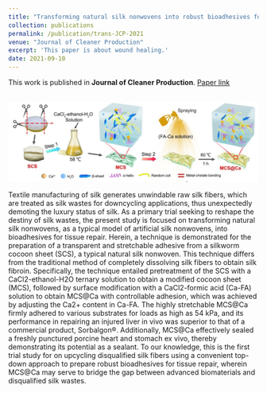 ```yaml
---
title: "Transforming natural silk nonwovens into robust bioadhesives for in vivo tissue amendment. Journal of Cleaner Production 2021, 314, 127996."
collection: publications
permalink: /publication/trans-JCP-2021
venue: "Journal of Cleaner Production"
excerpt: 'This paper is about wound healing.'
date: 2021-09-10
---
```


This work is published in **Journal of Cleaner Production**. [Paper link](https://doi.org/10.1016/j.jclepro.2021.127996)

<br/><img src='/images/fig1-trans-JCP-2021.jpg'>

Textile manufacturing of silk generates unwindable raw silk fibers, which are treated as silk wastes for downcycling applications, thus unexpectedly demoting the luxury status of silk. As a primary trial seeking to reshape the destiny of silk wastes, the present study is focused on transforming natural silk nonwovens, as a typical model of artificial silk nonwovens, into bioadhesives for tissue repair. Herein, a technique is demonstrated for the preparation of a transparent and stretchable adhesive from a silkworm cocoon sheet (SCS), a typical natural silk nonwoven. This technique differs from the traditional method of completely dissolving silk fibers to obtain silk fibroin. Specifically, the technique entailed pretreatment of the SCS with a CaCl2-ethanol-H2O ternary solution to obtain a modified cocoon sheet (MCS), followed by surface modification with a CaCl2-formic acid (Ca-FA) solution to obtain MCS@Ca with controllable adhesion, which was achieved by adjusting the Ca2+ content in Ca-FA. The highly stretchable MCS@Ca firmly adhered to various substrates for loads as high as 54 kPa, and its performance in repairing an injured liver in vivo was superior to that of a commercial product, Sorbalgon®. Additionally, MCS@Ca effectively sealed a freshly punctured porcine heart and stomach ex vivo, thereby demonstrating its potential as a sealant. To our knowledge, this is the first trial study for on upcycling disqualified silk fibers using a convenient top-down approach to prepare robust bioadhesives for tissue repair, wherein MCS@Ca may serve to bridge the gap between advanced biomaterials and disqualified silk wastes.

